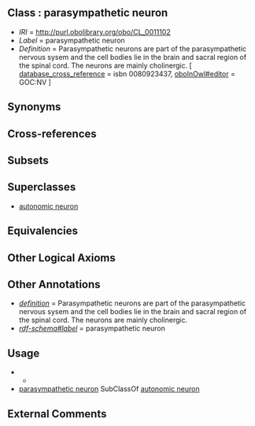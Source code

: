 
## Class : parasympathetic neuron

 * *IRI* = http://purl.obolibrary.org/obo/CL_0011102
 * *Label* = parasympathetic neuron
 * *Definition* = Parasympathetic neurons are part of the parasympathetic nervous sysem and the cell bodies lie in the brain and sacral region of the spinal cord. The neurons are mainly cholinergic. [ [database_cross_reference](../../ef/oboInOwl#hasDbXref.md) = isbn 0080923437, [oboInOwl#editor](../../or/oboInOwl#editor.md) = GOC:NV ]

## Synonyms


## Cross-references


## Subsets


## Superclasses

 * [autonomic neuron](../../CL/07/CL_0000107.md)

## Equivalencies


## Other Logical Axioms


## Other Annotations

 * *[definition](../../IAO/15/IAO_0000115.md)* = Parasympathetic neurons are part of the parasympathetic nervous sysem and the cell bodies lie in the brain and sacral region of the spinal cord. The neurons are mainly cholinergic.
 * *[rdf-schema#label](../../el/rdf-schema#label.md)* = parasympathetic neuron

## Usage

 * -
 * [parasympathetic neuron](../../CL/02/CL_0011102.md) SubClassOf [autonomic neuron](../../CL/07/CL_0000107.md)

## External Comments


